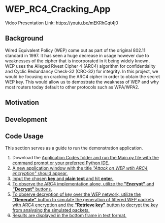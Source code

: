 # WEP_RC4_Cracking_App

Video Presentation Link: https://youtu.be/mEKRhGqt4j0

## Background
Wired Equivalent Policy (WEP) come out as part of the original 802.11 standard in 1997. It has seen a huge decrease in usage however due to weaknesses of the cipher that is incorporated in it being widely known. WEP uses the Alleged Rivest Cipher 4 (ARC4) algorithm for confidentiality and Cyclic Redundancy Check-32 (CRC-32) for integrity. In this project, we would be focusing on cracking the ARC4 cipher in order to obtain the secret WEP key. This would allow us to demostrate the weakness of WEP and why most routers today default to other protocols such as WPA/WPA2.

## Motivation











## Development



## Code Usage
This section serves as a guide to run the demonstration application.

1. Download the <u>Application Codes<u> folder and run the <u>Main.py<u> file with the command prompt or your preferred Python IDE.
2. A new application window with the title *"Attack on WEP wtih ARC4 encryption"* should appear.
3. Input the chosen **key** and **plain text** and hit **enter**.
4. To observe the ARC4 implementation alone, utilize the **"Encrypt"** and **"Decrypt"** buttons.
5. To observe decryption of key over the WEP network, utilize the **"Generate"** button to simulate the generation of filtered WEP packets with ARC4 encryption and the **"Retrieve key"** button to decrypt the key from analysing the simulated packets.
6. Results are displayed in the bottom frame in text format.
